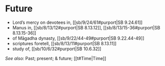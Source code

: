# Future

* Lord’s mercy on devotees in, [[sb/9/24/61#purport|SB 9.24.61]]
* Manus in, [[sb/8/13/12#purport|SB 8.13.12]], [[sb/8/13/15-36#purport|SB 8.13.15-36]]
* of Māgadha dynasty, [[sb/9/22/44-49#purport|SB 9.22.44-49]]
* scriptures foretell, [[sb/8/13/11#purport|SB 8.13.11]]
* study of, [[sb/10/6/32#purport|SB 10.6.32]]

*See also:* Past; present; & future; [[t#Time|Time]]
